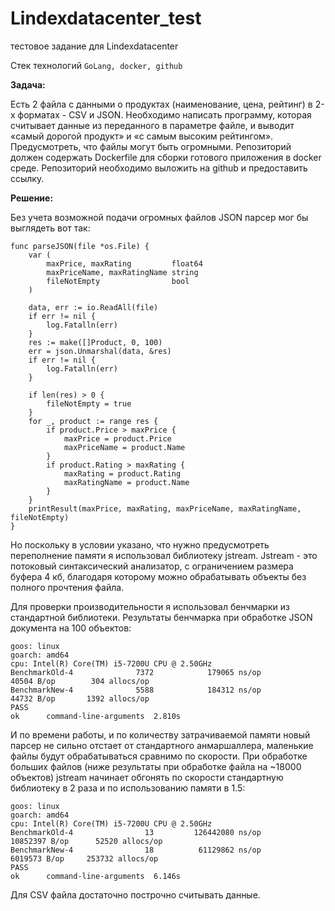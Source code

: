 # Lindexdatacenter_test
тестовое задание для Lindexdatacenter



Стек технологий
```GoLang, docker, github```

**Задача:**

Есть 2 файла с данными о продуктах (наименование, цена, рейтинг) в 2-х форматах - CSV и JSON.
Необходимо написать программу, которая считывает данные из переданного в параметре файле, и
выводит «самый дорогой продукт» и «с самым высоким рейтингом».
Предусмотреть, что файлы могут быть огромными.
Репозиторий должен содержать Dockerfile для сборки готового приложения в docker среде.
Репозиторий необходимо выложить на github и предоставить ссылку.

**Решение:**

Без учета возможной подачи огромных файлов JSON парсер мог бы выглядеть вот так:
```
func parseJSON(file *os.File) {
	var (
		maxPrice, maxRating         float64
		maxPriceName, maxRatingName string
		fileNotEmpty                bool
	)

	data, err := io.ReadAll(file)
	if err != nil {
		log.Fatalln(err)
	}
	res := make([]Product, 0, 100)
	err = json.Unmarshal(data, &res)
	if err != nil {
		log.Fatalln(err)
	}

	if len(res) > 0 {
		fileNotEmpty = true
	}
	for _, product := range res {
		if product.Price > maxPrice {
			maxPrice = product.Price
			maxPriceName = product.Name
		}
		if product.Rating > maxRating {
			maxRating = product.Rating
			maxRatingName = product.Name
		}
	}
	printResult(maxPrice, maxRating, maxPriceName, maxRatingName, fileNotEmpty)
}
```
Но поскольку в условии указано, что нужно предусмотреть переполнение памяти я использовал библиотеку jstream.
Jstream - это потоковый синтаксический анализатор, с ограничением размера буфера 4 кб, благодаря которому можно обрабатывать объекты без полного прочтения файла.

Для проверки производительности я использовал бенчмарки из стандартной библиотеки.
Результаты бенчмарка при обработке JSON документа на 100 объектов:
```
goos: linux
goarch: amd64
cpu: Intel(R) Core(TM) i5-7200U CPU @ 2.50GHz
BenchmarkOld-4              7372            179065 ns/op           40504 B/op        304 allocs/op
BenchmarkNew-4              5588            184312 ns/op           44732 B/op       1392 allocs/op
PASS
ok      command-line-arguments  2.810s
```
И по времени работы, и по количеству затрачиваемой памяти новый парсер не сильно отстает от стандартного анмаршаллера, маленькие файлы будут обрабатываться сравнимо по скорости.
При обработке больших файлов (ниже результаты при обработке файла на ~18000 объектов) jstream начинает обгонять по скорости стандартную библиотеку в 2 раза и по использованию памяти в 1.5:
```
goos: linux
goarch: amd64
cpu: Intel(R) Core(TM) i5-7200U CPU @ 2.50GHz
BenchmarkOld-4                13         126442080 ns/op        10852397 B/op      52520 allocs/op
BenchmarkNew-4                18          61129862 ns/op         6019573 B/op     253732 allocs/op
PASS
ok      command-line-arguments  6.146s
```

Для CSV файла достаточно построчно считывать данные.
